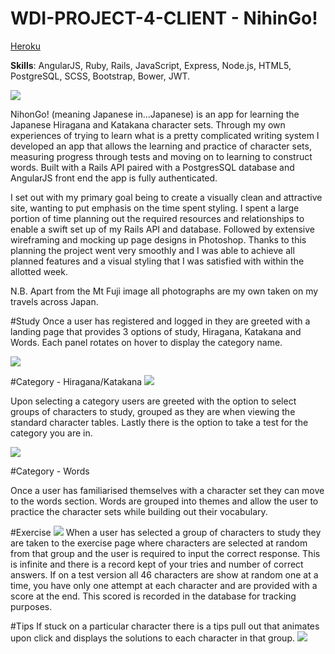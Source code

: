 # WDI-PROJECT-4-CLIENT - NihinGo!

[Heroku](https://nihongo-client.herokuapp.com/)

**Skills**: AngularJS, Ruby, Rails, JavaScript, Express, Node.js, HTML5, PostgreSQL, SCSS, Bootstrap, Bower, JWT.

![](https://i.imgur.com/ftn7BID.jpg)
NihonGo! (meaning Japanese in...Japanese) is an app for learning the Japanese Hiragana and Katakana character sets. Through my own experiences of trying to learn what is a pretty complicated writing system I developed an app that allows the learning and practice of character sets, measuring progress through tests and moving on to learning to construct words. Built with a Rails API paired with a PostgresSQL database and AngularJS front end the app is fully authenticated. 

I set out with my primary goal being to create a visually clean and attractive site, wanting to put emphasis on the time spent styling. I spent a large portion of time planning out the required resources and relationships to enable a swift set up of my Rails API and database. Followed by extensive wireframing and mocking up page designs in Photoshop. Thanks to this planning the project went very smoothly and I was able to achieve all planned features and a visual styling that I was satisfied with within the allotted week.

N.B. Apart from the Mt Fuji image all photographs are my own taken on my travels across Japan.

#Study 
Once a user has registered and logged in they are greeted with a landing page that provides 3 options of study, Hiragana, Katakana and Words. Each panel rotates on hover to display the category name.

![](https://i.imgur.com/RDYtYfM.jpg)

#Category - Hiragana/Katakana
![](https://i.imgur.com/qNy9VQY.jpg)

Upon selecting a category users are greeted with the option to select groups of characters to study, grouped as they are when viewing the standard character tables. Lastly there is the option to take a test for the category you are in.

![](https://i.imgur.com/pLiNRXX.jpg)

#Category - Words

Once a user has familiarised themselves with a character set they can move to the words section. Words are grouped into themes and allow the user to practice the character sets while building out their vocabulary.

#Exercise
![](https://i.imgur.com/uLpe5yM.png)
When a user has selected a group of characters to study they are taken to the exercise page where characters are selected at random from that group and the user is required to input the correct response. This is infinite and there is a record kept of your tries and number of correct answers. If on a test version all 46 characters are show at random one at a time, you have only one attempt at each character and are provided with a score at the end. This scored is recorded in the database for tracking purposes.

#Tips
If stuck on a particular character there is a tips pull out that animates upon click and displays the solutions to each character in that group.
![](https://i.imgur.com/JNUBcuT.png)
